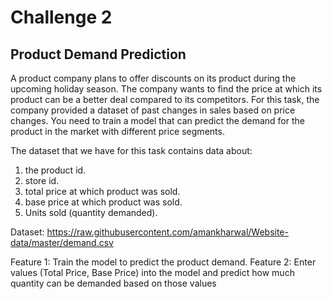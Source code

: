 # Challenge 2


## Product Demand Prediction

A product company plans to offer discounts on its product during the upcoming holiday season. The company wants to find the price at which its product can be a better deal compared to its competitors. For this task, the company provided a dataset of past changes in sales based on price changes. You need to train a model that can predict the demand for the product in the market with different price segments.

The dataset that we have for this task contains data about:

1. the product id.
2. store id.
3. total price at which product was sold.
4. base price at which product was sold.
5. Units sold (quantity demanded).

Dataset: https://raw.githubusercontent.com/amankharwal/Website-data/master/demand.csv

Feature 1: Train the model to predict the product demand.
Feature 2: Enter values (Total Price, Base Price) into the model and predict how much quantity can be demanded based on those values